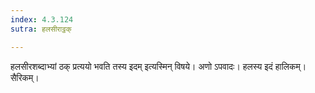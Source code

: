 ```yaml
---
index: 4.3.124
sutra: हलसीराट्ठक्

---
```

हलसीरशब्दाभ्यां ठक् प्रत्ययो भवति तस्य इदम् इत्यस्मिन् विषये। अणो ऽपवादः। हलस्य इदं हालिकम्। सैरिकम्।